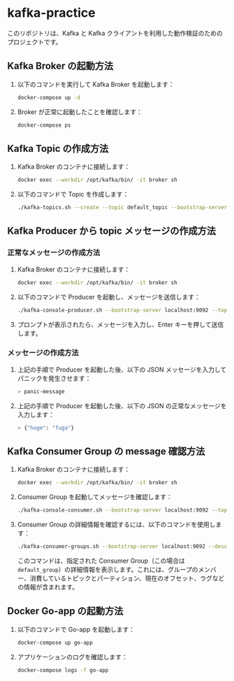 # kafka-practice

このリポジトリは、Kafka と Kafka クライアントを利用した動作検証のためのプロジェクトです。

## Kafka Broker の起動方法

1. 以下のコマンドを実行して Kafka Broker を起動します：

   ```bash
   docker-compose up -d
   ```

2. Broker が正常に起動したことを確認します：

   ```bash
   docker-compose ps
   ```

## Kafka Topic の作成方法

1. Kafka Broker のコンテナに接続します：

   ```bash
   docker exec --workdir /opt/kafka/bin/ -it broker sh
   ```

2. 以下のコマンドで Topic を作成します：

   ```bash
   ./kafka-topics.sh --create --topic default_topic --bootstrap-server localhost:9092 --partitions 1 --replication-factor 1
   ```

## Kafka Producer から topic メッセージの作成方法

### 正常なメッセージの作成方法

1. Kafka Broker のコンテナに接続します：

   ```bash
   docker exec --workdir /opt/kafka/bin/ -it broker sh
   ```

2. 以下のコマンドで Producer を起動し、メッセージを送信します：

   ```bash
   ./kafka-console-producer.sh --bootstrap-server localhost:9092 --topic default_topic
   ```

3. プロンプトが表示されたら、メッセージを入力し、Enter キーを押して送信します。

### メッセージの作成方法

1. 上記の手順で Producer を起動した後、以下の JSON メッセージを入力してパニックを発生させます：

   ```bash
   > panic-message
   ```

2. 上記の手順で Producer を起動した後、以下の JSON の正常なメッセージを入力します：

   ```bash
   > {"hoge": "fuga"}
   ```

## Kafka Consumer Group の message 確認方法

1. Kafka Broker のコンテナに接続します：

   ```bash
   docker exec --workdir /opt/kafka/bin/ -it broker sh
   ```

2. Consumer Group を起動してメッセージを確認します：

   ```bash
   ./kafka-console-consumer.sh --bootstrap-server localhost:9092 --topic default_topic --from-beginning
   ```

3. Consumer Group の詳細情報を確認するには、以下のコマンドを使用します：

   ```bash
   ./kafka-consumer-groups.sh --bootstrap-server localhost:9092 --describe --group default_group
   ```

   このコマンドは、指定された Consumer Group（この場合は`default_group`）の詳細情報を表示します。これには、グループのメンバー、消費しているトピックとパーティション、現在のオフセット、ラグなどの情報が含まれます。

## Docker Go-app の起動方法

1. 以下のコマンドで Go-app を起動します：

   ```bash
   docker-compose up go-app
   ```

2. アプリケーションのログを確認します：

   ```bash
   docker-compose logs -f go-app
   ```
